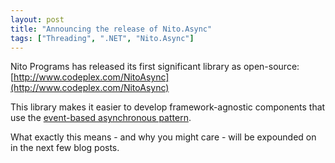 ```yaml
---
layout: post
title: "Announcing the release of Nito.Async"
tags: ["Threading", ".NET", "Nito.Async"]
---
```




Nito Programs has released its first significant library as open-source:  
  [http://www.codeplex.com/NitoAsync](http://www.codeplex.com/NitoAsync)







This library makes it easier to develop framework-agnostic components that use the [event-based asynchronous pattern](http://msdn.microsoft.com/en-us/library/wewwczdw.aspx).







What exactly this means - and why you might care - will be expounded on in the next few blog posts.


